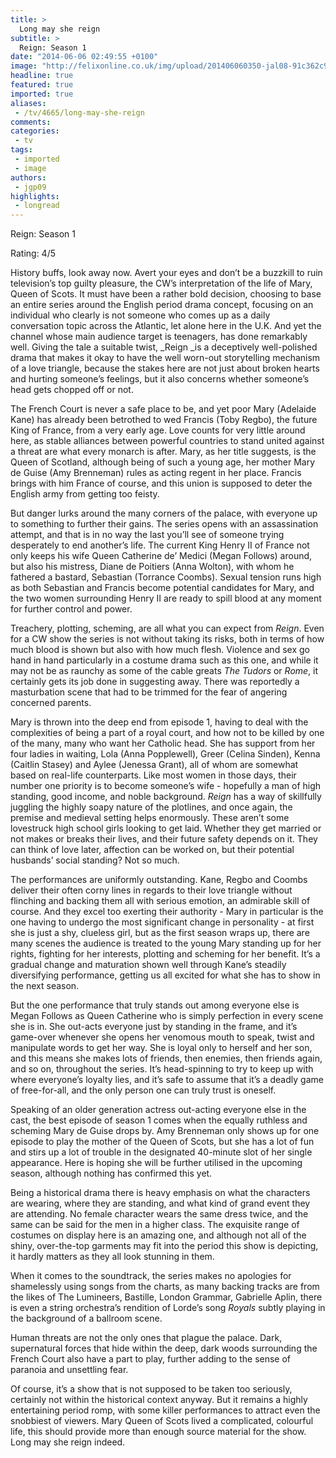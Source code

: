 ```yaml
---
title: >
  Long may she reign
subtitle: >
  Reign: Season 1
date: "2014-06-06 02:49:55 +0100"
image: "http://felixonline.co.uk/img/upload/201406060350-jal08-91c362c94b581ae6485fdffa57e3c9d8.jpg"
headline: true
featured: true
imported: true
aliases:
 - /tv/4665/long-may-she-reign
comments:
categories:
 - tv
tags:
 - imported
 - image
authors:
 - jgp09
highlights:
 - longread
---
```


Reign: Season 1

Rating: 4/5

History buffs, look away now. Avert your eyes and don’t be a buzzkill to ruin television’s top guilty pleasure, the CW’s interpretation of the life of Mary, Queen of Scots. It must have been a rather bold decision, choosing to base an entire series around the English period drama concept, focusing on an individual who clearly is not someone who comes up as a daily conversation topic across the Atlantic, let alone here in the U.K. And yet the channel whose main audience target is teenagers, has done remarkably well. Giving the tale a suitable twist, _Reign _is a deceptively well-polished drama that makes it okay to have the well worn-out storytelling mechanism of a love triangle, because the stakes here are not just about broken hearts and hurting someone’s feelings, but it also concerns whether someone’s head gets chopped off or not.

The French Court is never a safe place to be, and yet poor Mary (Adelaide Kane) has already been betrothed to wed Francis (Toby Regbo), the future King of France, from a very early age. Love counts for very little around here, as stable alliances between powerful countries to stand united against a threat are what every monarch is after. Mary, as her title suggests, is the Queen of Scotland, although being of such a young age, her mother Mary de Guise (Amy Brenneman) rules as acting regent in her place. Francis brings with him France of course, and this union is supposed to deter the English army from getting too feisty.

But danger lurks around the many corners of the palace, with everyone up to something to further their gains. The series opens with an assassination attempt, and that is in no way the last you’ll see of someone trying desperately to end another’s life. The current King Henry II of France not only keeps his wife Queen Catherine de’ Medici (Megan Follows) around, but also his mistress, Diane de Poitiers (Anna Wolton), with whom he fathered a bastard, Sebastian (Torrance Coombs). Sexual tension runs high as both Sebastian and Francis become potential candidates for Mary, and the two women surrounding Henry II are ready to spill blood at any moment for further control and power.

Treachery, plotting, scheming, are all what you can expect from _Reign_. Even for a CW show the series is not without taking its risks, both in terms of how much blood is shown but also with how much flesh. Violence and sex go hand in hand particularly in a costume drama such as this one, and while it may not be as raunchy as some of the cable greats _The Tudors_ or _Rome_, it certainly gets its job done in suggesting away. There was reportedly a masturbation scene that had to be trimmed for the fear of angering concerned parents.

Mary is thrown into the deep end from episode 1, having to deal with the complexities of being a part of a royal court, and how not to be killed by one of the many, many who want her Catholic head. She has support from her four ladies in waiting, Lola (Anna Popplewell), Greer (Celina Sinden), Kenna (Caitlin Stasey) and Aylee (Jenessa Grant), all of whom are somewhat based on real-life counterparts. Like most women in those days, their number one priority is to become someone’s wife - hopefully a man of high standing, good income, and noble background. _Reign_ has a way of skillfully juggling the highly soapy nature of the plotlines, and once again, the premise and medieval setting helps enormously. These aren’t some lovestruck high school girls looking to get laid. Whether they get married or not makes or breaks their lives, and their future safety depends on it. They can think of love later, affection can be worked on, but their potential husbands’ social standing? Not so much.

The performances are uniformly outstanding. Kane, Regbo and Coombs deliver their often corny lines in regards to their love triangle without flinching and backing them all with serious emotion, an admirable skill of course. And they excel too exerting their authority - Mary in particular is the one having to undergo the most significant change in personality - at first she is just a shy, clueless girl, but as the first season wraps up, there are many scenes the audience is treated to the young Mary standing up for her rights, fighting for her interests, plotting and scheming for her benefit. It’s a gradual change and maturation shown well through Kane’s steadily diversifying performance, getting us all excited for what she has to show in the next season.

But the one performance that truly stands out among everyone else is Megan Follows as Queen Catherine who is simply perfection in every scene she is in. She out-acts everyone just by standing in the frame, and it’s game-over whenever she opens her venomous mouth to speak, twist and manipulate words to get her way. She is loyal only to herself and her son, and this means she makes lots of friends, then enemies, then friends again, and so on, throughout the series. It’s head-spinning to try to keep up with where everyone’s loyalty lies, and it’s safe to assume that it’s a deadly game of free-for-all, and the only person one can truly trust is oneself.

Speaking of an older generation actress out-acting everyone else in the cast, the best episode of season 1 comes when the equally ruthless and scheming Mary de Guise drops by. Amy Brenneman only shows up for one episode to play the mother of the Queen of Scots, but she has a lot of fun and stirs up a lot of trouble in the designated 40-minute slot of her single appearance. Here is hoping she will be further utilised in the upcoming season, although nothing has confirmed this yet.

Being a historical drama there is heavy emphasis on what the characters are wearing, where they are standing, and what kind of grand event they are attending. No female character wears the same dress twice, and the same can be said for the men in a higher class. The exquisite range of costumes on display here is an amazing one, and although not all of the shiny, over-the-top garments may fit into the period this show is depicting, it hardly matters as they all look stunning in them.

When it comes to the soundtrack, the series makes no apologies for shamelessly using songs from the charts, as many backing tracks are from the likes of The Lumineers, Bastille, London Grammar, Gabrielle Aplin, there is even a string orchestra’s rendition of Lorde’s song _Royals_ subtly playing in the background of a ballroom scene.

Human threats are not the only ones that plague the palace. Dark, supernatural forces that hide within the deep, dark woods surrounding the French Court also have a part to play, further adding to the sense of paranoia and unsettling fear.

Of course, it’s a show that is not supposed to be taken too seriously, certainly not within the historical context anyway. But it remains a highly entertaining period romp, with some killer performances to attract even the snobbiest of viewers. Mary Queen of Scots lived a complicated, colourful life, this should provide more than enough source material for the show. Long may she reign indeed.
